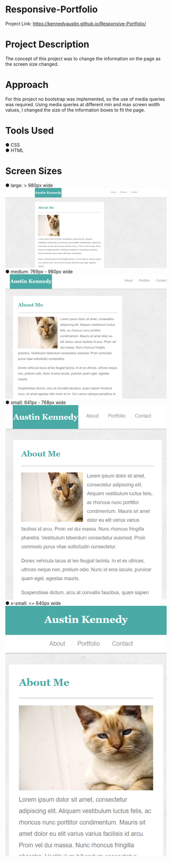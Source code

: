 # Responsive-Portfolio

Project Link:
https://kennedyaustin.github.io/Responsive-Portfolio/

# Project Description
The concept of this project was to change the information on the page as the screen size changed.

# Approach
For this project no bootstrap was implemented, so the use of media queries was required. Using media queries at different min and max screen width values, I changed the size of the information boxes to fit the page.

# Tools Used
● CSS <br>
● HTML

# Screen Sizes 
● large: > 980px wide <br>
![](Responsive_SS/Large.png)
● medium: 769px - 980px wide <br>
![](Responsive_SS/Medium.png)
● small: 641px - 768px wide <br>
![](Responsive_SS/Small.png)
● x-small: <= 640px wide
![](Responsive_SS/x-Small.png)

